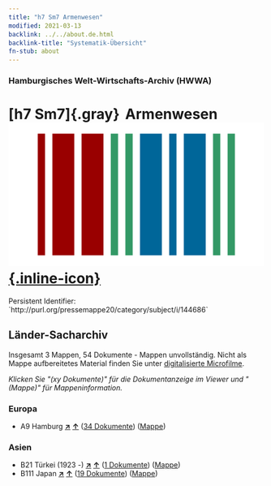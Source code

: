 ```yaml
---
title: "h7 Sm7 Armenwesen"
modified: 2021-03-13
backlink: ../../about.de.html
backlink-title: "Systematik-Übersicht"
fn-stub: about
---
```


### Hamburgisches Welt-Wirtschafts-Archiv (HWWA)

# [h7 Sm7]{.gray}&#8201; Armenwesen &#160; [![Wikidata](/images/Wikidata-logo.svg "Wikidata"){.inline-icon}](http://www.wikidata.org/entity/Q104700127)

<div class="hint">Persistent Identifier: `http://purl.org/pressemappe20/category/subject/i/144686`</div>







## Länder-Sacharchiv




Insgesamt 3 Mappen, 54 Dokumente - Mappen unvollständig.
Nicht als Mappe aufbereitetes Material finden Sie unter [digitalisierte Microfilme](/film/h1_sh.de.html).

_Klicken Sie "(xy Dokumente)" für die Dokumentanzeige im Viewer und "(Mappe)" für Mappeninformation._




### Europa

- A9 Hamburg [**&nearr;**](../../../geo/i/140905/about.de.html "Hamburg (alle Mappen)") [**&uarr;**](../../../geo/about.de.html#A9 "Ländersystematik") (<a href="https://pm20.zbw.eu/iiifview/folder/sh/140905,144686" title="über: Hamburg : Armenwesen" target="_blank">34 Dokumente</a>) ([Mappe](../../../../folder/sh/1409xx/140905/1446xx/144686/about.de.html))

### Asien

- B21 Türkei (1923 -) [**&nearr;**](../../../geo/i/141111/about.de.html "Türkei (1923 -) (alle Mappen)") [**&uarr;**](../../../geo/about.de.html#B21 "Ländersystematik") (<a href="https://pm20.zbw.eu/iiifview/folder/sh/141111,144686" title="über: Türkei (1923 -) : Armenwesen" target="_blank">1 Dokumente</a>) ([Mappe](../../../../folder/sh/1411xx/141111/1446xx/144686/about.de.html))
- B111 Japan [**&nearr;**](../../../geo/i/141272/about.de.html "Japan (alle Mappen)") [**&uarr;**](../../../geo/about.de.html#B111 "Ländersystematik") (<a href="https://pm20.zbw.eu/iiifview/folder/sh/141272,144686" title="über: Japan : Armenwesen" target="_blank">19 Dokumente</a>) ([Mappe](../../../../folder/sh/1412xx/141272/1446xx/144686/about.de.html))








